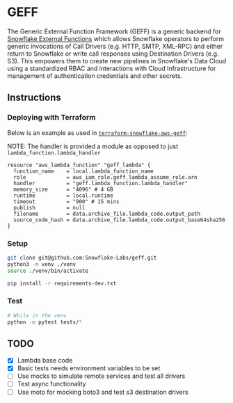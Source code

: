 # GEFF

The Generic External Function Framework (GEFF) is a generic backend for [Snowflake External Functions](https://docs.snowflake.com/en/sql-reference/external-functions-introduction.html) which allows Snowflake operators to perform generic invocations of Call Drivers (e.g. HTTP, SMTP, XML-RPC) and either return to Snowflake or write call responses using Destination Drivers (e.g. S3). This empowers them to create new pipelines in Snowflake's Data Cloud using a standardized RBAC and interactions with Cloud Infrastructure for management of authentication credentials and other secrets.

## Instructions

### Deploying with Terraform

Below is an example as used in [`terraform-snowflake-aws-geff`](https://github.com/Snowflake-Labs/terraform-snowflake-aws-geff):

NOTE: The handler is provided a module as opposed to just `lambda_function.lambda_handler`

```hcl
resource "aws_lambda_function" "geff_lambda" {
  function_name    = local.lambda_function_name
  role             = aws_iam_role.geff_lambda_assume_role.arn
  handler          = "geff.lambda_function.lambda_handler"
  memory_size      = "4096" # 4 GB
  runtime          = local.runtime
  timeout          = "900" # 15 mins
  publish          = null
  filename         = data.archive_file.lambda_code.output_path
  source_code_hash = data.archive_file.lambda_code.output_base64sha256
}
```

### Setup

```bash
git clone git@github.com:Snowflake-Labs/geff.git
python3 -m venv ./venv
source ./venv/bin/activate

pip install -r requirements-dev.txt
```

### Test

```bash
# While in the venv
python -m pytest tests/*
```

## TODO

- [x] Lambda base code
- [x] Basic tests needs environment variables to be set
- [ ] Use mocks to simulate remote services and test all drivers
- [ ] Test async functionality
- [ ] Use moto for mocking boto3 and test s3 destination drivers
